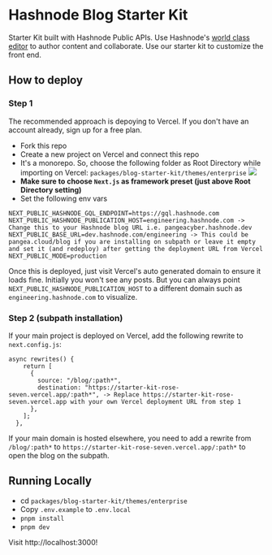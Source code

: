 # Hashnode Blog Starter Kit
Starter Kit built with Hashnode Public APIs. Use Hashnode's [world class editor](https://hashnode.com/neptune) to author content and collaborate. Use our starter kit to customize the front end.

## How to deploy

### Step 1

The recommended approach is depoying to Vercel. If you don't have an account already, sign up for a free plan.

- Fork this repo
- Create a new project on Vercel and connect this repo
- It's a monorepo. So, choose the following folder as Root Directory while importing on Vercel: `packages/blog-starter-kit/themes/enterprise`
  ![](https://cdn.hashnode.com/res/hashnode/image/upload/v1695083263935/T5bByLxZT.png?auto=format)
- **Make sure to choose `Next.js` as framework preset (just above Root Directory setting)**
- Set the following env vars 

```
NEXT_PUBLIC_HASHNODE_GQL_ENDPOINT=https://gql.hashnode.com
NEXT_PUBLIC_HASHNODE_PUBLICATION_HOST=engineering.hashnode.com -> Change this to your Hashnode blog URL i.e. pangeacyber.hashnode.dev
NEXT_PUBLIC_BASE_URL=dev.hashnode.com/engineering -> This could be pangea.cloud/blog if you are installing on subpath or leave it empty and set it (and redeploy) after getting the deployment URL from Vercel
NEXT_PUBLIC_MODE=production
```
Once this is deployed, just visit Vercel's auto generated domain to ensure it loads fine. Initially you won't see any posts. But you can always point `NEXT_PUBLIC_HASHNODE_PUBLICATION_HOST` to a different domain such as `engineering.hashnode.com` to visualize.

### Step 2 (subpath installation)

If your main project is deployed on Vercel, add the following rewrite to `next.config.js`:

```
async rewrites() {
    return [
      {
        source: "/blog/:path*",
        destination: "https://starter-kit-rose-seven.vercel.app/:path*", -> Replace https://starter-kit-rose-seven.vercel.app with your own Vercel deployment URL from step 1
      },
    ];
  },
```

If your main domain is hosted elsewhere, you need to add a rewrite from `/blog/:path*` to `https://starter-kit-rose-seven.vercel.app/:path*` to open the blog on the subpath.

## Running Locally

- cd `packages/blog-starter-kit/themes/enterprise`
- Copy `.env.example` to `.env.local`
- `pnpm install`
- `pnpm dev`

Visit http://localhost:3000!
